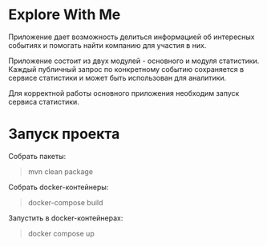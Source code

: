 # Explore With Me

Приложение дает возможность делиться информацией об интересных событиях и помогать найти компанию для участия в них.

Приложение состоит из двух модулей - основного и модуля статистики. Каждый публичный запрос по конкретному событию сохраняется в
сервисе статистики и может быть использован для аналитики.

Для корректной работы основного приложения необходим запуск сервиса статистики.

# Запуск проекта

Собрать пакеты:
> mvn clean package

Собрать docker-контейнеры:
> docker-compose build

Запустить в docker-контейнерах:
> docker compose up

